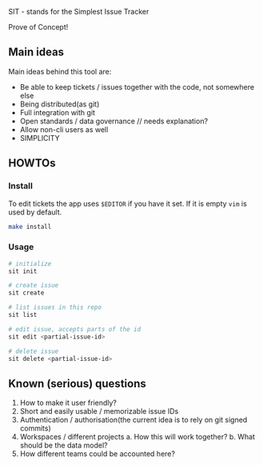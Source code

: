 SIT - stands for the Simplest Issue Tracker

Prove of Concept!

## Main ideas

Main ideas behind this tool are:
* Be able to keep tickets / issues together with the code, not somewhere else
* Being distributed(as git)
* Full integration with git
* Open standards / data governance // needs explanation?
* Allow non-cli users as well
* SIMPLICITY

## HOWTOs

### Install

To edit tickets the app uses `$EDITOR` if you have it set. If it is empty `vim` is used by default.

```sh
make install
```

### Usage

```sh
# initialize
sit init

# create issue
sit create

# list issues in this repo
sit list

# edit issue, accepts parts of the id
sit edit <partial-issue-id>

# delete issue
sit delete <partial-issue-id>
```

## Known (serious) questions

1. How to make it user friendly?
2. Short and easily usable / memorizable issue IDs
3. Authentication / authorisation(the current idea is to rely on git signed commits)
4. Workspaces / different projects 
   a. How this will work together?
   b. What should be the data model?
5. How different teams could be accounted here?
